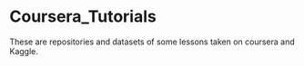 # Coursera_Tutorials
These are repositories and datasets of some lessons taken on coursera and Kaggle.
